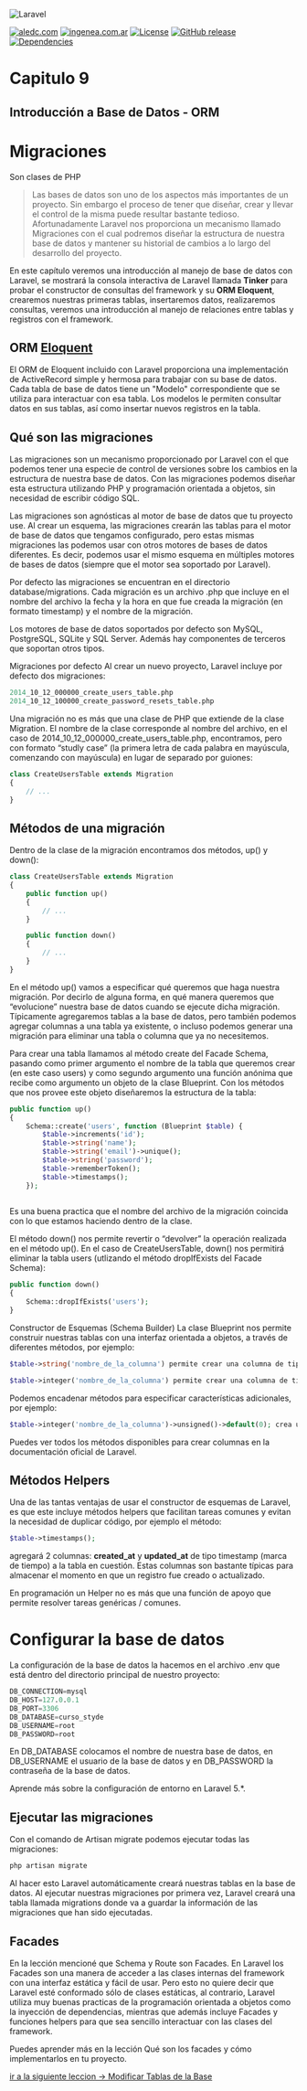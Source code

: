 ![Laravel](https://raw.githubusercontent.com/aledc7/Laravel/master/pirullo.png "Aledc.com")

[![aledc.com](https://github.com/aledc7/Scrum-Certification/blob/master/recursos/aledc.com.svg)](https://aledc.com)
[![ingenea.com.ar](https://github.com/aledc7/Scrum-Certification/blob/master/recursos/ingenea.svg)](http://ingenea.com.ar)
[![License](https://github.com/aledc7/Scrum-Certification/blob/master/recursos/mit-license.svg)](https://aledc.com)
[![GitHub release](https://github.com/aledc7/Scrum-Certification/blob/master/recursos/release.svg)](https://aledc.com)
[![Dependencies](https://github.com/aledc7/Scrum-Certification/blob/master/recursos/dependencias-none.svg)](https://aledc.com)


# Capitulo 9
## Introducción a Base de Datos - ORM



# Migraciones
Son clases de PHP



> Las bases de datos son uno de los aspectos más importantes de un proyecto. Sin embargo el proceso de tener que diseñar, crear y llevar el control de la misma puede resultar bastante tedioso. Afortunadamente Laravel nos proporciona un mecanismo llamado Migraciones con el cual podremos diseñar la estructura de nuestra base de datos y mantener su historial de cambios a lo largo del desarrollo del proyecto.
>  


En este capítulo veremos una introducción al manejo de base de datos con Laravel, se mostrará la consola interactiva de Laravel llamada __Tinker__ para probar el constructor de consultas del framework y su __ORM Eloquent__, crearemos nuestras primeras tablas, insertaremos datos, realizaremos consultas, veremos una introducción al manejo de relaciones entre tablas y registros con el framework.

## ORM  [Eloquent](https://laravel.com/docs/5.8/eloquent#introduction)

El ORM de Eloquent incluido con Laravel proporciona una implementación de ActiveRecord simple y hermosa para trabajar con su base de datos. Cada tabla de base de datos tiene un "Modelo" correspondiente que se utiliza para interactuar con esa tabla. Los modelos le permiten consultar datos en sus tablas, así como insertar nuevos registros en la tabla.





## Qué son las migraciones
Las migraciones son un mecanismo proporcionado por Laravel con el que podemos tener una especie de control de versiones sobre los cambios en la estructura de nuestra base de datos. Con las migraciones podemos diseñar esta estructura utilizando PHP y programación orientada a objetos, sin necesidad de escribir código SQL.

Las migraciones son agnósticas al motor de base de datos que tu proyecto use. Al crear un esquema, las migraciones crearán las tablas para el motor de base de datos que tengamos configurado, pero estas mismas migraciones las podemos usar con otros motores de bases de datos diferentes. Es decir, podemos usar el mismo esquema en múltiples motores de bases de datos (siempre que el motor sea soportado por Laravel).

Por defecto las migraciones se encuentran en el directorio database/migrations. Cada migración es un archivo .php que incluye en el nombre del archivo la fecha y la hora en que fue creada la migración (en formato timestamp) y el nombre de la migración.

Los motores de base de datos soportados por defecto son MySQL, PostgreSQL, SQLite y SQL Server. Además hay componentes de terceros que soportan otros tipos.

Migraciones por defecto
Al crear un nuevo proyecto, Laravel incluye por defecto dos migraciones:
```sql
2014_10_12_000000_create_users_table.php
2014_10_12_100000_create_password_resets_table.php
```
Una migración no es más que una clase de PHP que extiende de la clase Migration. El nombre de la clase corresponde al nombre del archivo, en el caso de 2014_10_12_000000_create_users_table.php, encontramos, pero con formato “studly case” (la primera letra de cada palabra en mayúscula, comenzando con mayúscula) en lugar de separado por guiones:

```php
class CreateUsersTable extends Migration
{
    // ...
}
```

## Métodos de una migración
Dentro de la clase de la migración encontramos dos métodos, up() y down():

```php
class CreateUsersTable extends Migration
{
    public function up()
    {
        // ... 
    }

    public function down()
    {
        // ...
    }
}
```


En el método up() vamos a especificar qué queremos que haga nuestra migración. Por decirlo de alguna forma, en qué manera queremos que “evolucione” nuestra base de datos cuando se ejecute dicha migración. Típicamente agregaremos tablas a la base de datos, pero también podemos agregar columnas a una tabla ya existente, o incluso podemos generar una migración para eliminar una tabla o columna que ya no necesitemos.

Para crear una tabla llamamos al método create del Facade Schema, pasando como primer argumento el nombre de la tabla que queremos crear (en este caso users) y como segundo argumento una función anónima que recibe como argumento un objeto de la clase Blueprint. Con los métodos que nos provee este objeto diseñaremos la estructura de la tabla:

```php
public function up()
{
    Schema::create('users', function (Blueprint $table) {
        $table->increments('id');
        $table->string('name');
        $table->string('email')->unique();
        $table->string('password');
        $table->rememberToken();
        $table->timestamps();
    });
    
```
Es una buena practica que el nombre del archivo de la migración coincida con lo que estamos haciendo dentro de la clase.

El método down() nos permite revertir o “devolver” la operación realizada en el método up(). En el caso de CreateUsersTable, down() nos permitirá eliminar la tabla users (utlizando el método dropIfExists del Facade Schema):

```php
public function down()
{
    Schema::dropIfExists('users');
}
```

Constructor de Esquemas (Schema Builder)
La clase Blueprint nos permite construir nuestras tablas con una interfaz orientada a objetos, a través de diferentes métodos, por ejemplo:
```php
$table->string('nombre_de_la_columna') permite crear una columna de tipo VARCHAR (cadena de texto).

$table->integer('nombre_de_la_columna') permite crear una columna de tipo INTEGER (entero).
```
Podemos encadenar métodos para especificar características adicionales, por ejemplo:
```php
$table->integer('nombre_de_la_columna')->unsigned()->default(0); crea una columna de tipo entero sin signo y cuyo valor por defecto será 0.
```
Puedes ver todos los métodos disponibles para crear columnas en la documentación oficial de Laravel.

## Métodos Helpers
Una de las tantas ventajas de usar el constructor de esquemas de Laravel, es que este incluye métodos helpers que facilitan tareas comunes y evitan la necesidad de duplicar código, por ejemplo el método:
```php
$table->timestamps();
```
agregará 2 columnas: __created_at__ y __updated_at__ de tipo timestamp (marca de tiempo) a la tabla en cuestión. Estas columnas son bastante típicas para almacenar el momento en que un registro fue creado o actualizado.

En programación un Helper no es más que una función de apoyo que permite resolver tareas genéricas / comunes.

# Configurar la base de datos

La configuración de la base de datos la hacemos en el archivo .env que está dentro del directorio principal de nuestro proyecto:
```sql
DB_CONNECTION=mysql
DB_HOST=127.0.0.1
DB_PORT=3306
DB_DATABASE=curso_styde
DB_USERNAME=root
DB_PASSWORD=root
```

En DB_DATABASE colocamos el nombre de nuestra base de datos, en DB_USERNAME el usuario de la base de datos y en DB_PASSWORD la contraseña de la base de datos.

Aprende más sobre la configuración de entorno en Laravel 5.*.

## Ejecutar las migraciones
Con el comando de Artisan migrate podemos ejecutar todas las migraciones:
```php
php artisan migrate
```
Al hacer esto Laravel automáticamente creará nuestras tablas en la base de datos. Al ejecutar nuestras migraciones por primera vez, Laravel creará una tabla llamada migrations donde va a guardar la información de las migraciones que han sido ejecutadas.

## Facades
En la lección mencioné que Schema y Route son Facades. En Laravel los Facades son una manera de acceder a las clases internas del framework con una interfaz estática y fácil de usar. Pero esto no quiere decir que Laravel esté conformado sólo de clases estáticas, al contrario, Laravel utiliza muy buenas practicas de la programación orientada a objetos como la inyección de dependencias, mientras que además incluye Facades y funciones helpers para que sea sencillo interactuar con las clases del framework.

Puedes aprender más en la lección Qué son los facades y cómo implementarlos en tu proyecto.

[ir a la siguiente leccion -> Modificar Tablas de la Base](https://github.com/aledc7/Laravel/edit/master/lesson_10_modificar_tablas.md)

